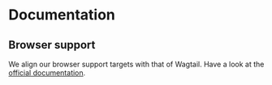# Documentation

## Browser support

We align our browser support targets with that of Wagtail. Have a look at the [official documentation](http://docs.wagtail.io/en/latest/contributing/developing.html).
